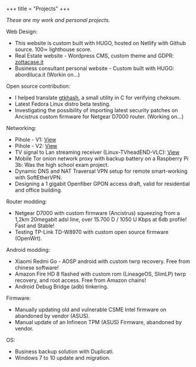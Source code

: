 +++
title = "Projects"
+++

_These are my work and personal projects._

Web Design:

* This website is custom built with HUGO, hosted on Netlify with Github source. 100≃ lighthouse score. 
* Real Estate website - Wordpress CMS, custom theme and GDPR: <a href="https://www.zottacase.it">zottacase.it</a>
* Business consultant personal website - Custom built with HUGO: abordiluca.it (Workin on...)

Open source contribution:

* I helped translate <a href="https://github.com/tristanheaven/gtkhash">gtkhash</a>, a small utility in C for verifying cheksum.
* Latest Fedora Linux distro beta testing.
* Investigating the possibility of importing latest security patches on Ancistrus custom firmware for Netgear D7000 router. (Working on...)

Networking:

* Pihole - V1: <a href="https://www.dropbox.com/s/1hi3z70x1bjkyrz/pihole.JPG?dl=0">View</a>
* Pihole - V2: <a href="https://www.dropbox.com/s/n4hi4smvbfdod5t/2.jpg?dl=0">View</a>
* TV signal to Lan streaming receiver (Linux-TVheadEND-VLC): <a href="https://www.dropbox.com/s/jqgjcahtn6vwgqy/3.jpg?dl=0">View</a>
* Mobile Tor onion network proxy with backup battery on a Raspberry Pi 3b: Was the high school exam project.
* Dynamic DNS and NAT Traversal VPN setup for remote smart-working with SoftEtherVPN. 
* Designing a 1 gigabit Openfiber GPON access draft, valid for residential and office building.

Router modding:

* Netgear D7000 with custom firmware (Ancistrus) squeezing from a 1,2km 20megabit adsl line, over 15.700 D / 1050 U Kbps at 6db profile! Fast and Stable!
* Testing TP-Link TD-W8970 with custom open source firmware (OpenWrt).

Android modding:

* Xiaomi Redmi Go - AOSP android with custom twrp recovery. Free from chinese software!
* Amazon Fire HD 8 flashed with custom rom (LineageOS, SlimLP) twrp recovery, and root access. Free from Amazon chains!
* Android Debug Bridge (adb) tinkering.

Firmware:

* Manually updating old and vulnerable CSME Intel firmware on abandoned by vendor (ASUS).
* Manual update of an Infineon TPM (ASUS) Firmware, abandoned by vendor.

OS:

* Business backup solution with Duplicati.
* Windows 7 to 10 update and migration.